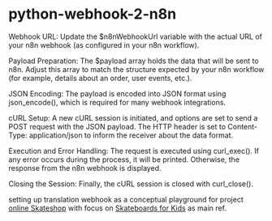 # python-webhook-2-n8n

Webhook URL:
Update the $n8nWebhookUrl variable with the actual URL of your n8n webhook (as configured in your n8n workflow).

Payload Preparation:
The $payload array holds the data that will be sent to n8n. Adjust this array to match the structure expected by your n8n workflow (for example, details about an order, user events, etc.).

JSON Encoding:
The payload is encoded into JSON format using json_encode(), which is required for many webhook integrations.

cURL Setup:
A new cURL session is initiated, and options are set to send a POST request with the JSON payload. The HTTP header is set to Content-Type: application/json to inform the receiver about the data format.

Execution and Error Handling:
The request is executed using curl_exec(). If any error occurs during the process, it will be printed. Otherwise, the response from the n8n webhook is displayed.

Closing the Session:
Finally, the cURL session is closed with curl_close().

setting up translation webhook as a conceptual playground for project [online Skateshop](https://www.skateshop24.de) with focus on [Skateboards for Kids](https://www.skateshop24.de/skateboards/kinder-skateboards/) as main ref.
